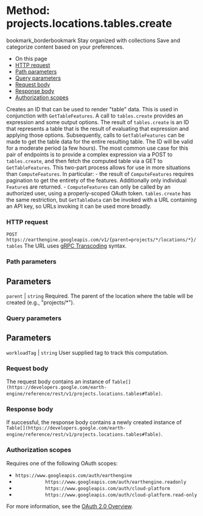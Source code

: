  
#  Method: projects.locations.tables.create
bookmark_borderbookmark Stay organized with collections  Save and categorize content based on your preferences. 
  * On this page
  * [HTTP request](https://developers.google.com/earth-engine/reference/rest/v1/projects.locations.tables/create#http-request)
  * [Path parameters](https://developers.google.com/earth-engine/reference/rest/v1/projects.locations.tables/create#path-parameters)
  * [Query parameters](https://developers.google.com/earth-engine/reference/rest/v1/projects.locations.tables/create#query-parameters)
  * [Request body](https://developers.google.com/earth-engine/reference/rest/v1/projects.locations.tables/create#request-body)
  * [Response body](https://developers.google.com/earth-engine/reference/rest/v1/projects.locations.tables/create#response-body)
  * [Authorization scopes](https://developers.google.com/earth-engine/reference/rest/v1/projects.locations.tables/create#authorization-scopes)


Creates an ID that can be used to render "table" data.
This is used in conjunction with `GetTableFeatures`. A call to `tables.create` provides an expression and some output options. The result of `tables.create` is an ID that represents a table that is the result of evaluating that expression and applying those options. Subsequently, calls to `GetTableFeatures` can be made to get the table data for the entire resulting table. The ID will be valid for a moderate period (a few hours).
The most common use case for this pair of endpoints is to provide a complex expression via a POST to `tables.create`, and then fetch the computed table via a GET to `GetTableFeatures`. This two-part process allows for use in more situations than `ComputeFeatures`. In particular: - the result of `ComputeFeatures` requires pagination to get the entirety of the features. Additionally only individual `Feature`s are returned. - `ComputeFeatures` can only be called by an authorized user, using a properly-scoped OAuth token. `tables.create` has the same restriction, but `GetTableData` can be invoked with a URL containing an API key, so URLs invoking it can be used more broadly.
### HTTP request
`POST https://earthengine.googleapis.com/v1/{parent=projects/*/locations/*}/tables`
The URL uses [gRPC Transcoding](https://google.aip.dev/127) syntax.
### Path parameters
Parameters  
---  
`parent` |  `string` Required. The parent of the location where the table will be created (e.g., "projects/*").  
### Query parameters
Parameters  
---  
`workloadTag` |  `string` User supplied tag to track this computation.  
### Request body
The request body contains an instance of `Table[](https://developers.google.com/earth-engine/reference/rest/v1/projects.locations.tables#Table)`.
### Response body
If successful, the response body contains a newly created instance of `Table[](https://developers.google.com/earth-engine/reference/rest/v1/projects.locations.tables#Table)`.
### Authorization scopes
Requires one of the following OAuth scopes:
  * `https://www.googleapis.com/auth/earthengine`
  * `           https://www.googleapis.com/auth/earthengine.readonly`
  * `           https://www.googleapis.com/auth/cloud-platform`
  * `           https://www.googleapis.com/auth/cloud-platform.read-only`


For more information, see the [OAuth 2.0 Overview](https://developers.google.com/identity/protocols/OAuth2).
